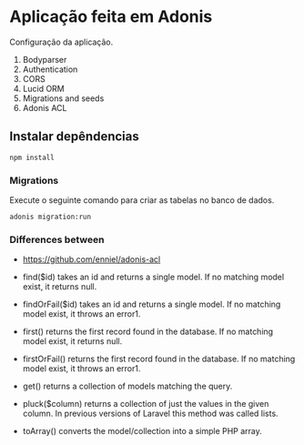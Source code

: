 # Aplicação feita em Adonis

Configuração da aplicação.

1. Bodyparser
2. Authentication
3. CORS
4. Lucid ORM
5. Migrations and seeds
6. Adonis ACL

## Instalar depêndencias

```
npm install
```

### Migrations

Execute o seguinte comando para criar as tabelas no banco de dados.

```
adonis migration:run
```

### Differences between

- https://github.com/enniel/adonis-acl

- find($id) takes an id and returns a single model. If no matching model exist, it returns null.

- findOrFail($id) takes an id and returns a single model. If no matching model exist, it throws an error1.

- first() returns the first record found in the database. If no matching model exist, it returns null.

- firstOrFail() returns the first record found in the database. If no matching model exist, it throws an error1.

- get() returns a collection of models matching the query.

- pluck($column) returns a collection of just the values in the given column. In previous versions of Laravel this method was called lists.

- toArray() converts the model/collection into a simple PHP array.


